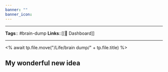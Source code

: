 ```yaml
---
banner: ""
banner_icon: 
---
```


---
**Tags**:: #brain-dump
**Links**::[[📰 Dashboard]]

---

<% await tp.file.move("/Life/brain dump/" + tp.file.title) %>

## My wonderful new idea